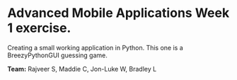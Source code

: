 # Advanced Mobile Applications Week 1 exercise.

Creating a small working application in Python. This one is a BreezyPythonGUI guessing game.

**Team:** Rajveer S, Maddie C, Jon-Luke W, Bradley L

